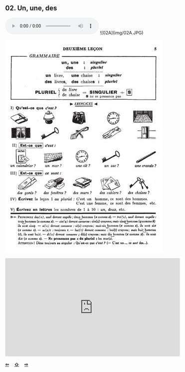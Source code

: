 ## 02. Un, une, des

  <audio controls>
    <source src="sound/02A.ogg"></source>
  </audio>
![02A](img/02A.JPG)

![02B](img/02B.JPG)

<iframe width="560" height="315" src="https://www.youtube.com/embed/lsc3qLMaCu8" frameborder="0" allow="accelerometer; autoplay; encrypted-media; gyroscope; picture-in-picture" allowfullscreen></iframe>


<p style='font-weight:bolder'>
  <a href='01.html' title='Önceki sayfa'>⇦</a>&emsp;
  <a href='..' title='Ana sayfa'>⇧</a>&emsp;
  <a href='03.html' title='Sonraki sayfa'>⇨</a>
</p>